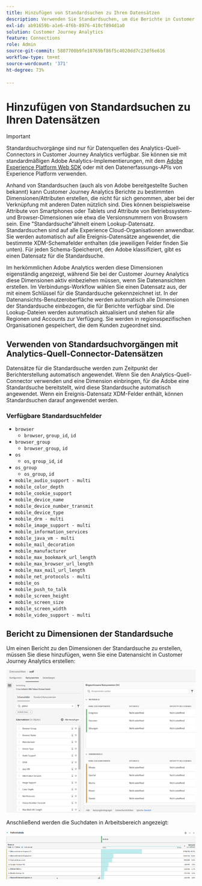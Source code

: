 ```yaml
---
title: Hinzufügen von Standardsuchen zu Ihren Datensätzen
description: Verwenden Sie Standardsuchen, um die Berichte in Customer Journey Analytics mit nützlichen Dimensionen zu ergänzen.
exl-id: ab91659b-a1e6-4f6b-8976-410cf894d1a0
solution: Customer Journey Analytics
feature: Connections
role: Admin
source-git-commit: 5807700b9fe10769bf86f5c4020dd7c23df6e616
workflow-type: tm+mt
source-wordcount: '371'
ht-degree: 73%

---
```


# Hinzufügen von Standardsuchen zu Ihren Datensätzen

>[!IMPORTANT]
>
>Standardsuchvorgänge sind nur für Datenquellen des Analytics-Quell-Connectors in Customer Journey Analytics verfügbar. Sie können sie mit standardmäßigen Adobe Analytics-Implementierungen, mit dem [Adobe Experience Platform Web SDK](https://experienceleague.adobe.com/docs/experience-platform/edge/home.html?lang=de) oder mit den Datenerfassungs-APIs von Experience Platform verwenden.
>

Anhand von Standardsuchen (auch als von Adobe bereitgestellte Suchen bekannt) kann Customer Journey Analytics Berichte zu bestimmten Dimensionen/Attributen erstellen, die nicht für sich genommen, aber bei der Verknüpfung mit anderen Daten nützlich sind. Dies können beispielsweise Attribute von Smartphones oder Tablets und Attribute von Betriebssystem- und Browser-Dimensionen wie etwa die Versionsnummern von Browsern sein. Eine &quot;Standardsuche&quot;ähnelt einem Lookup-Datensatz. Standardsuchen sind auf alle Experience Cloud-Organisationen anwendbar. Sie werden automatisch auf alle Ereignis-Datensätze angewendet, die bestimmte XDM-Schemafelder enthalten (die jeweiligen Felder finden Sie unten). Für jeden Schema-Speicherort, den Adobe klassifiziert, gibt es einen Datensatz für die Standardsuche.

Im herkömmlichen Adobe Analytics werden diese Dimensionen eigenständig angezeigt, während Sie bei der Customer Journey Analytics diese Dimensionen aktiv einbeziehen müssen, wenn Sie Datenansichten erstellen. Im Verbindungs-Workflow wählen Sie einen Datensatz aus, der mit einem Schlüssel für die Standardsuche gekennzeichnet ist. In der Datenansichts-Benutzeroberfläche werden automatisch alle Dimensionen der Standardsuche einbezogen, die für Berichte verfügbar sind. Die Lookup-Dateien werden automatisch aktualisiert und stehen für alle Regionen und Accounts zur Verfügung. Sie werden in regionsspezifischen Organisationen gespeichert, die dem Kunden zugeordnet sind.

## Verwenden von Standardsuchvorgängen mit Analytics-Quell-Connector-Datensätzen

Datensätze für die Standardsuche werden zum Zeitpunkt der Berichterstellung automatisch angewendet. Wenn Sie den Analytics-Quell-Connector verwenden und eine Dimension einbringen, für die Adobe eine Standardsuche bereitstellt, wird diese Standardsuche automatisch angewendet. Wenn ein Ereignis-Datensatz XDM-Felder enthält, können Standardsuchen darauf angewendet werden.

<!--
### Specific IDs that need to be populated

The following IDs need to be populated in the specific XDM mixins for this functionality to work:

* Environment Details Mixin – device/typeID value populated - Must match Device Atlas IDs and will populate device data.
* Adobe Analytics ExperienceEvent Template Mixin or Adobe Analytics ExperienceEvent Full Extension Mixin with analytics/environment/browserIDStr and analytics/environment/operatingSystemIDStr. Both must match the Adobe IDs and  populate browser and OS data, respectively.

You need these mixins with the three IDs populated (device/typeID, environment/browserIDStr, and environment/operatingSystemIDStr). The lookup dimensions will then be pulled automatically by Customer Journey Analytics and will be available in the Data View.

The catch here is that they can only populate those IDs today if they have a direct relationship with Device Atlas. They are Device Atlas IDs, and they provide an API to allow a customer to look them up. This is a significant hurdle, and we may just want to take the reference to this capability out of the product documentation until we have a productized way to expose the Device Atlas ID lookup functionality.
-->

### Verfügbare Standardsuchfelder

* `browser`
   * `browser`, `group_id`, `id`
* `browser_group`
   * `browser_group`, `id`
* `os`
   * `os`, `group_id`, `id`
* `os_group`
   * `os_group`, `id`
* `mobile_audio_support - multi`
* `mobile_color_depth`
* `mobile_cookie_support`
* `mobile_device_name`
* `mobile_device_number_transmit`
* `mobile_device_type`
* `mobile_drm - multi`
* `mobile_image_support - multi`
* `mobile_information_services`
* `mobile_java_vm - multi`
* `mobile_mail_decoration`
* `mobile_manufacturer`
* `mobile_max_bookmark_url_length`
* `mobile_max_browser_url_length`
* `mobile_max_mail_url_length`
* `mobile_net_protocols - multi`
* `mobile_os`
* `mobile_push_to_talk`
* `mobile_screen_height`
* `mobile_screen_size`
* `mobile_screen_width`
* `mobile_video_support - multi`

## Bericht zu Dimensionen der Standardsuche

Um einen Bericht zu den Dimensionen der Standardsuche zu erstellen, müssen Sie diese hinzufügen, wenn Sie eine Datenansicht in Customer Journey Analytics erstellen:

![Erstellen einer Datenansicht mit der Liste &quot;Komponenten hinzufügen&quot;](assets/global-lookup.png)

Anschließend werden die Suchdaten in Arbeitsbereich angezeigt:

![Freiformtabelle mit den Daten](assets/gl-reporting.png)
